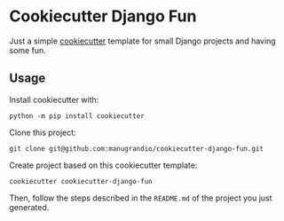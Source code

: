 # Cookiecutter Django Fun

Just a simple [cookiecutter](http://cookiecutter.readthedocs.org/) template for small Django projects and having some fun.

## Usage

Install cookiecutter with:

```
python -m pip install cookiecutter
```

Clone this project:

```
git clone git@github.com:manugrandio/cookiecutter-django-fun.git
```

Create project based on this cookiecutter template:

```
cookiecutter cookiecutter-django-fun
```

Then, follow the steps described in the `README.md` of the project you just generated.
